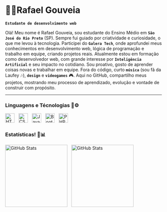 # 👨‍💻Rafael Gouveia

**` Estudante de desenvolvimento web `**

Olá! Meu nome é Rafael Gouveia, sou estudante do Ensino Médio em **`São José do Rio Preto`** (SP). Sempre fui guiado por criatividade e curiosidade, o que me levou à tecnologia. Participei do **`Galera Tech`**, onde aprofundei meus conhecimentos em desenvolvimento web, lógica de programação e trabalho em equipe, criando projetos reais. Atualmente estou em formação como desenvolvedor web, com grande interesse por **`Inteligência Artificial`** e seu impacto no cotidiano. Sou proativo, gosto de aprender coisas novas e trabalhar em equipe. Fora do código, curto **`música`** (sou fã da Laufey 🎶), **`design`** e **`videogames`** 🎮. Aqui no GitHub, compartilho meus projetos, mostrando meu processo de aprendizado, evolução e vontade de construir com propósito.


---

### Linguagens e Técnologias 🤖⚙


<img
    align="left" 
    alt="HTML"
    title="HTML" 
    width="30px" 
    style="padding-right: 10px;" 
    src="https://cdn.jsdelivr.net/gh/devicons/devicon@latest/icons/html5/html5-original.svg"
/>

<img 
    align="left" 
    alt="CSS" 
    title="CSS"
    width="30px" 
    style="padding-right: 10px;" 
    src="https://cdn.jsdelivr.net/gh/devicons/devicon@latest/icons/css3/css3-original.svg" 
/>

<img 
    align="left" 
    alt="JavaScript" 
    title="JavaScript"
    width="30px" 
    style="padding-right: 10px;" 
    src="https://cdn.jsdelivr.net/gh/devicons/devicon@latest/icons/javascript/javascript-original.svg" 
/>

<img 
    align="left" 
    alt="Bootstrap"
    title="Bootstrap" 
    width="30px" 
    style="padding-right: 10px;" 
    src="https://cdn.jsdelivr.net/gh/devicons/devicon@latest/icons/bootstrap/bootstrap-original.svg" 
/>

<img 
    align="left" 
    alt="PHP" 
    title="PHP"
    width="30px" 
    style="padding-right: 10px;" 
    src="https://cdn.jsdelivr.net/gh/devicons/devicon@latest/icons/php/php-original.svg" 
/>

<br/>
<br/>

### Estatísticas! 🤖📊

<p>
  <img 
    align="left" 
    alt="GitHub Stats" 
    height="200" 
    style="padding-right: 10px;" 
    src="https://github-readme-stats.vercel.app/api?username=eurafaa&show_icons=true&theme=dracula&include_all_commits=true&locale=pt-br" 
  />

<img 
      align="left" 
      alt="GitHub Stats" 
      height="200" 
      src="https://github-readme-stats.vercel.app/api/top-langs/?username=eurafaa&theme=dracula&layout=compact&custom_title=Tecnologias&langs_count=5" 
  />

</p>
